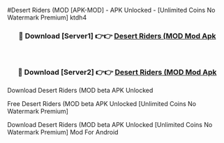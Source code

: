 #Desert Riders (MOD [APK-MOD] - APK Unlocked - [Unlimited Coins No Watermark Premium] ktdh4



<div align="center">

<h3>🔴 Download [Server1] 👉👉 <a href="https://momento.my/?title=Desert_Riders_(MOD">Desert Riders (MOD Mod Apk</a></h3><br>

<h3>🔴 Download [Server2] 👉👉 <a href="https://momento.my/?title=Desert_Riders_(MOD">Desert Riders (MOD Mod Apk</a></h3>
</div>



Download Desert Riders (MOD beta APK Unlocked

Free Desert Riders (MOD beta APK Unlocked [Unlimited Coins No Watermark Premium]

Download Desert Riders (MOD beta APK Unlocked [Unlimited Coins No Watermark Premium] Mod For Android
